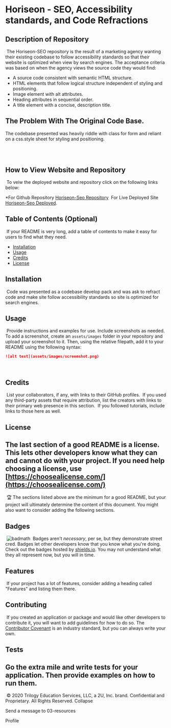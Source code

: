 # Horiseon - SEO, Accessibility standards, and Code Refractions

## Description of Repository
​
 The Horiseon-SEO repository is the result of a marketing agency wanting their existing codebase to follow accessibility standards so that their website is optimized when view by search engines.  The acceptance criteria was based on when the agency views the source code they would find:  

 * A source code consistent with semantic HTML structure. 
 * HTML elements that follow logical structure independent of styling and positioning.
 * Image element with alt attributes.
 * Heading attributes in sequential order. 
 * A title element with a concise, description title. 

## The Problem With The Original Code Base.
 The codebase presented was heavily riddle with class for form and reliant on a css.style sheet for styling and positioning.

## 

​
## How to View Website and Repository
​
To veiw the deployed website and repository click on the following links below:

*For Github Repository [Horiseon-Seo Repository](https://github.com/KHudaKoz/Horiseon-Seo) 
​
 For Live Deployed Site [Horiseon-Seo Deployed](https://khudakoz.github.io/Horiseon-Seo/).
​
​
## Table of Contents (Optional)
​
If your README is very long, add a table of contents to make it easy for users to find what they need.
​
* [Installation](#installation)
* [Usage](#usage)
* [Credits](#credits)
* [License](#license)
​
​
## Installation
​
Code was presented as a codebase develop pack and was ask to refract code and make site follow accessibility standards so site is optimized for search engines. 

## Usage 
​
Provide instructions and examples for use. Include screenshots as needed. 
​
To add a screenshot, create an `assets/images` folder in your repository and upload your screenshot to it. Then, using the relative filepath, add it to your README using the following syntax:
​
```md
![alt text](assets/images/screenshot.png)
```
​
​
## Credits
​
List your collaborators, if any, with links to their GitHub profiles.
​
If you used any third-party assets that require attribution, list the creators with links to their primary web presence in this section.
​
If you followed tutorials, include links to those here as well.
​
​
## License
​
The last section of a good README is a license. This lets other developers know what they can and cannot do with your project. If you need help choosing a license, use [https://choosealicense.com/](https://choosealicense.com/)
​
​
---
​
🏆 The sections listed above are the minimum for a good README, but your project will ultimately determine the content of this document. You might also want to consider adding the following sections.
​
## Badges
​
![badmath](https://img.shields.io/github/languages/top/nielsenjared/badmath)
​
Badges aren't _necessary_, per se, but they demonstrate street cred. Badges let other developers know that you know what you're doing. Check out the badges hosted by [shields.io](https://shields.io/). You may not understand what they all represent now, but you will in time.
​
## Features
​
If your project has a lot of features, consider adding a heading called "Features" and listing them there.
​
## Contributing
​
If you created an application or package and would like other developers to contribute it, you will want to add guidelines for how to do so. The [Contributor Covenant](https://www.contributor-covenant.org/) is an industry standard, but you can always write your own.
​
## Tests
​
Go the extra mile and write tests for your application. Then provide examples on how to run them.
​
---
​
© 2020 Trilogy Education Services, LLC, a 2U, Inc. brand. Confidential and Proprietary. All Rights Reserved.
Collapse





Send a message to 03-resources















Profile

